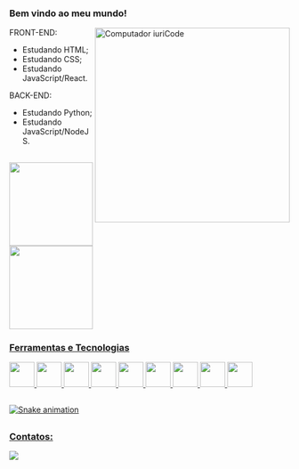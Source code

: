 ### Bem vindo ao meu mundo!
<img src="https://raw.githubusercontent.com/MicaelliMedeiros/micaellimedeiros/master/image/computer-illustration.png" min-width="350px" max-width="350px" width="350px" align="right" alt="Computador iuriCode">

FRONT-END:
  - Estudando HTML;
  - Estudando CSS;
  - Estudando JavaScript/React.

BACK-END:
  - Estudando Python; 
  - Estudando JavaScript/NodeJS.
  
 ##

<div>
<a href="https://github.com/Meison-de-Jesus">
<img height="150em" src="https://github-readme-stats.vercel.app/api/top-langs/?username=Meison-de-Jesus&layout=compact&langs_count=7&theme=dracula"/>
<img height="150em" src="https://github-readme-stats.vercel.app/api?username=Meison-de-Jesus&show_icons=true&theme=dracula&include_all_commits=true&count_private=true"/>
</div>


### Ferramentas e Tecnologias

<img src="https://cdn.jsdelivr.net/gh/devicons/devicon/icons/git/git-original.svg" width="45" height="45"/>
<img src="https://cdn.jsdelivr.net/gh/devicons/devicon/icons/linux/linux-original.svg" width="45" height="45"/>
<img src="https://cdn.jsdelivr.net/gh/devicons/devicon/icons/c/c-original.svg" width="45" height="45"/>
<img src="https://cdn.jsdelivr.net/gh/devicons/devicon/icons/html5/html5-original.svg" width="45" height="45"/>
<img src="https://cdn.jsdelivr.net/gh/devicons/devicon/icons/css3/css3-original.svg" width="45" height="45"/>
<img src="https://cdn.jsdelivr.net/gh/devicons/devicon/icons/javascript/javascript-original.svg" width="45" height="45"/>
<img src="https://cdn.jsdelivr.net/gh/devicons/devicon/icons/react/react-original.svg" width="45" height="45"/>
<img src="https://cdn.jsdelivr.net/gh/devicons/devicon/icons/nodejs/nodejs-original.svg" width="45" height="45"/>
<img src="https://cdn.jsdelivr.net/gh/devicons/devicon/icons/python/python-original.svg" width="45" height="45"/>


##

![Snake animation](https://github.com/Meison-de-Jesus/Meison-de-Jesus/blob/output/github-contribution-grid-snake.svg)

##

### Contatos:

<div>
<a href="https://instagram.com/meison_ecb" target="_blank"><img src="https://img.shields.io/badge/-Instagram-%23E4405F?style=for-the-badge&logo=instagram&logoColor=white" target="_blank"></a>  
</div>
